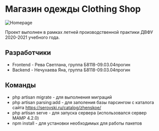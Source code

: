 # Магазин одежды Clothing Shop

<img src="https://ibb.co/nLDBDCT" alt="Homepage"/>

Проект выполнен в рамках летней производственной практики ДВФУ 2020-2021 учебного года.

## Разработчики
- Frontend - Рева Светлана, группа Б8118-09.03.04прогин
- Backend - Нечухаева Яна, группа Б8118-09.03.04прогин

## Команды
- php artisan migrate - для выполнения миграций
- php artisan parsing:add - для заполения базы парсингом с каталога сайта https://serovski.ru/catalog/zhenskoe/
- php artisan serve - для запуска сервера (использовался сервер MAMP 4.2.0)
- npm install - для установки необходимых для работы пакетов
